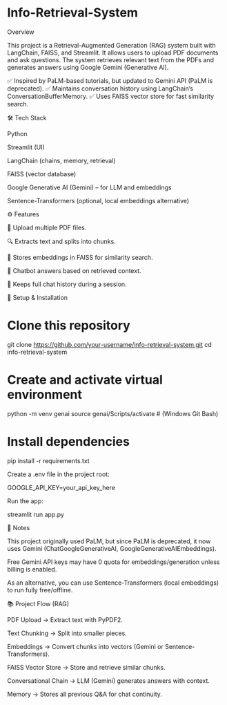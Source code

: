 # Info-Retrieval-System
Overview

This project is a Retrieval-Augmented Generation (RAG) system built with LangChain, FAISS, and Streamlit.
It allows users to upload PDF documents and ask questions. The system retrieves relevant text from the PDFs and generates answers using Google Gemini (Generative AI).

✅ Inspired by PaLM-based tutorials, but updated to Gemini API (PaLM is deprecated).
✅ Maintains conversation history using LangChain’s ConversationBufferMemory.
✅ Uses FAISS vector store for fast similarity search.

🛠️ Tech Stack

Python

Streamlit (UI)

LangChain (chains, memory, retrieval)

FAISS (vector database)

Google Generative AI (Gemini) – for LLM and embeddings

Sentence-Transformers (optional, local embeddings alternative)

⚙️ Features

📂 Upload multiple PDF files.

🔍 Extracts text and splits into chunks.

🧠 Stores embeddings in FAISS for similarity search.

💬 Chatbot answers based on retrieved context.

📝 Keeps full chat history during a session.

🔑 Setup & Installation
# Clone this repository
git clone https://github.com/your-username/info-retrieval-system.git
cd info-retrieval-system

# Create and activate virtual environment
python -m venv genai
source genai/Scripts/activate   # (Windows Git Bash)

# Install dependencies
pip install -r requirements.txt


Create a .env file in the project root:

GOOGLE_API_KEY=your_api_key_here


Run the app:

streamlit run app.py

📌 Notes

This project originally used PaLM, but since PaLM is deprecated, it now uses Gemini (ChatGoogleGenerativeAI, GoogleGenerativeAIEmbeddings).

Free Gemini API keys may have 0 quota for embeddings/generation unless billing is enabled.

As an alternative, you can use Sentence-Transformers (local embeddings) to run fully free/offline.

📚 Project Flow (RAG)

PDF Upload → Extract text with PyPDF2.

Text Chunking → Split into smaller pieces.

Embeddings → Convert chunks into vectors (Gemini or Sentence-Transformers).

FAISS Vector Store → Store and retrieve similar chunks.

Conversational Chain → LLM (Gemini) generates answers with context.

Memory → Stores all previous Q&A for chat continuity.
